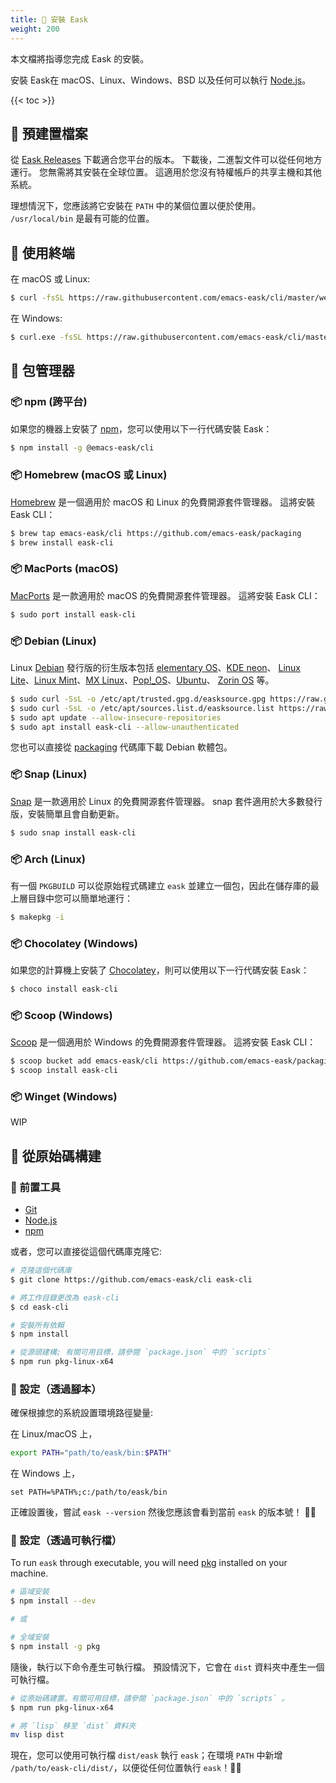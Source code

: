 ```yaml
---
title: 💾 安裝 Eask
weight: 200
---
```


本文檔將指導您完成 Eask 的安裝。

安裝 Eask在 macOS、Linux、Windows、BSD 以及任何可以執行 [Node.js][]。

{{< toc >}}

## 💾 預建置檔案

從 [Eask Releases](https://github.com/emacs-eask/cli/releases) 下載適合您平台的版本。
下載後，二進製文件可以從任何地方運行。 您無需將其安裝在全球位置。 這適用於您沒有特權帳戶的共享主機和其他系統。

理想情況下，您應該將它安裝在 `PATH` 中的某個位置以便於使用。 `/usr/local/bin` 是最有可能的位置。

## 💾 使用終端

在 macOS 或 Linux:

```sh
$ curl -fsSL https://raw.githubusercontent.com/emacs-eask/cli/master/webinstall/install.sh | sh
```

在 Windows:

```sh
$ curl.exe -fsSL https://raw.githubusercontent.com/emacs-eask/cli/master/webinstall/install.bat | cmd /Q
```

## 💾 包管理器

### 📦 npm (跨平台)

如果您的機器上安裝了 [npm](https://www.npmjs.com/)，您可以使用以下一行代碼安裝 Eask：

```sh
$ npm install -g @emacs-eask/cli
```

### 📦 Homebrew (macOS 或 Linux)

[Homebrew](https://brew.sh/) 是一個適用於 macOS 和 Linux 的免費開源套件管理器。
這將安裝 Eask CLI：

```sh
$ brew tap emacs-eask/cli https://github.com/emacs-eask/packaging
$ brew install eask-cli
```

### 📦 MacPorts (macOS)

[MacPorts](https://www.macports.org/) 是一款適用於 macOS 的免費開源套件管理器。
這將安裝 Eask CLI：

```sh
$ sudo port install eask-cli
```

### 📦 Debian (Linux)

Linux [Debian][] 發行版的衍生版本包括 [elementary OS][]、[KDE neon][]、
[Linux Lite][]、[Linux Mint][]、[MX Linux][]、[Pop!_OS][]、[Ubuntu][]、
[Zorin OS][] 等。

```sh
$ sudo curl -SsL -o /etc/apt/trusted.gpg.d/easksource.gpg https://raw.githubusercontent.com/emacs-eask/packaging/master/debian/KEY.gpg
$ sudo curl -SsL -o /etc/apt/sources.list.d/easksource.list https://raw.githubusercontent.com/emacs-eask/packaging/master/debian/easksource.list
$ sudo apt update --allow-insecure-repositories
$ sudo apt install eask-cli --allow-unauthenticated
```

您也可以直接從
[packaging](https://github.com/emacs-eask/packaging/tree/master/debian)
代碼庫下載 Debian 軟體包。

### 📦 Snap (Linux)

[Snap](https://snapcraft.io/) 是一款適用於 Linux 的免費開源套件管理器。
snap 套件適用於大多數發行版，安裝簡單且會自動更新。

```sh
$ sudo snap install eask-cli
```

### 📦 Arch (Linux)

有一個 `PKGBUILD` 可以從原始程式碼建立 `eask` 並建立一個包，因此在儲存庫的最上層目錄中您可以簡單地運行：

```sh
$ makepkg -i
```

### 📦 Chocolatey (Windows)

如果您的計算機上安裝了 [Chocolatey](https://chocolatey.org/)，則可以使用以下一行代碼安裝 Eask：

```sh
$ choco install eask-cli
```

### 📦 Scoop (Windows)

[Scoop](https://scoop.sh/) 是一個適用於 Windows 的免費開源套件管理器。
這將安裝 Eask CLI：

```sh
$ scoop bucket add emacs-eask/cli https://github.com/emacs-eask/packaging
$ scoop install eask-cli
```

### 📦 Winget (Windows)

WIP

## 💾 從原始碼構建

### 🚩 前置工具

* [Git][]
* [Node.js][]
* [npm][]

或者，您可以直接從這個代碼庫克隆它:

```sh
# 克隆這個代碼庫
$ git clone https://github.com/emacs-eask/cli eask-cli

# 將工作目錄更改為 eask-cli
$ cd eask-cli

# 安裝所有依賴
$ npm install
```

```sh
# 從源頭建構; 有關可用目標，請參閱 `package.json` 中的 `scripts`
$ npm run pkg-linux-x64
```

### 🏡 設定（透過腳本）

確保根據您的系統設置環境路徑變量:

在 Linux/macOS 上，

```sh
export PATH="path/to/eask/bin:$PATH"
```

在 Windows 上，

```batch
set PATH=%PATH%;c:/path/to/eask/bin
```

正確設置後，嘗試 `eask --version` 然後您應該會看到當前 `eask` 的版本號！ 🎉🎊

### 🏡 設定（透過可執行檔）

To run `eask` through executable, you will need [pkg][] installed on your machine.

```sh
# 區域安裝
$ npm install --dev

# 或

# 全域安裝
$ npm install -g pkg
```

隨後，執行以下命令產生可執行檔。
預設情況下，它會在 `dist` 資料夾中產生一個可執行檔。

```sh
# 從原始碼建置。有關可用目標，請參閱 `package.json` 中的 `scripts` 。
$ npm run pkg-linux-x64

# 將 `lisp` 移至 `dist` 資料夾
mv lisp dist
```

現在，您可以使用可執行檔 `dist/eask` 執行 `eask`；在環境 `PATH` 中新增 `/path/to/eask-cli/dist/`，以便從任何位置執行 `eask`！🎉🎊


<!-- Links -->

[Git]: https://git-scm.com/
[Node.js]: https://nodejs.org/en/
[npm]: https://www.npmjs.com/

[Debian]: https://www.debian.org/
[elementary OS]: https://elementary.io/
[KDE neon]: https://neon.kde.org/
[Linux Lite]: https://www.linuxliteos.com/
[Linux Mint]: https://linuxmint.com/
[MX Linux]: https://mxlinux.org/
[Pop!_OS]: https://pop.system76.com/
[Ubuntu]: https://ubuntu.com/
[Zorin OS]: https://zorin.com/os/

[pkg]: https://github.com/vercel/pkg
